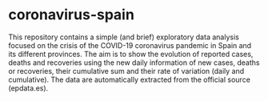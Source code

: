 # coronavirus-spain
This repository contains a simple (and brief) exploratory data analysis focused on the crisis of the COVID-19 coronavirus pandemic in Spain and its different provinces.  The aim is to show the evolution of reported cases, deaths and recoveries using the new daily information of new cases, deaths or recoveries, their cumulative sum and their rate of variation (daily and cumulative).  The data are automatically extracted from the official source (epdata.es).
